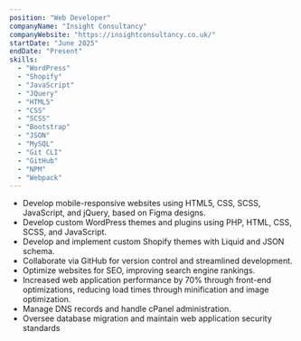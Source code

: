 ```yaml
---
position: "Web Developer"
companyName: "Insight Consultancy"
companyWebsite: "https://insightconsultancy.co.uk/"
startDate: "June 2025"
endDate: "Present"
skills:
  - "WordPress"
  - "Shopify"
  - "JavaScript"
  - "JQuery"
  - "HTML5"
  - "CSS"
  - "SCSS"
  - "Bootstrap"
  - "JSON"
  - "MySQL"
  - "Git CLI"
  - "GitHub"
  - "NPM"
  - "Webpack"
---
```


- Develop mobile-responsive websites using HTML5, CSS, SCSS, JavaScript, and jQuery, based on Figma designs.
- Develop custom WordPress themes and plugins using PHP, HTML, CSS, SCSS, and JavaScript.
- Develop and implement custom Shopify themes with Liquid and JSON schema.
- Collaborate via GitHub for version control and streamlined development.
- Optimize websites for SEO, improving search engine rankings.
- Increased web application performance by 70% through front-end optimizations, reducing load times through minification and image optimization.
- Manage DNS records and handle cPanel administration.
- Oversee database migration and maintain web application security standards